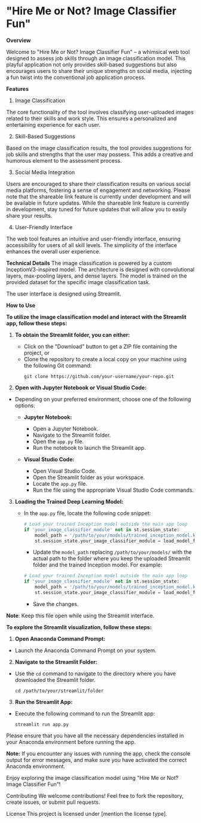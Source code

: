 # **"Hire Me or Not? Image Classifier Fun"**
**Overview**

Welcome to "Hire Me or Not? Image Classifier Fun" – a whimsical web tool designed to assess job skills through an image classification model. This playful application not only provides skill-based suggestions but also encourages users to share their unique strengths on social media, injecting a fun twist into the conventional job application process.

**Features**

1. Image Classification

The core functionality of the tool involves classifying user-uploaded images related to their skills and work style. This ensures a personalized and entertaining experience for each user.

2. Skill-Based Suggestions
   
Based on the image classification results, the tool provides suggestions for job skills and strengths that the user may possess. This adds a creative and humorous element to the assessment process.

3. Social Media Integration
   
Users are encouraged to share their classification results on various social media platforms, fostering a sense of engagement and networking. Please note that the shareable link feature is currently under development and will be available in future updates.
While the shareable link feature is currently in development, stay tuned for future updates that will allow you to easily share your results.

4. User-Friendly Interface
   
The web tool features an intuitive and user-friendly interface, ensuring accessibility for users of all skill levels. The simplicity of the interface enhances the overall user experience.

**Technical Details**
The image classification is powered by a custom InceptionV3-inspired model. The architecture is designed with convolutional layers, max-pooling layers, and dense layers. The model is trained on the provided dataset for the specific image classification task.

The user interface is designed using Streamlit.

**How to Use**

**To utilize the image classification model and interact with the Streamlit app, follow these steps:**

 1. **To obtain the Streamlit folder, you can either:**
    - Click on the "Download" button to get a ZIP file containing the project, or
    - Clone the repository to create a local copy on your machine using the following Git command:
      ```
      git clone https://github.com/your-username/your-repo.git
      ```

 2. **Open with Jupyter Notebook or Visual Studio Code:**
   - Depending on your preferred environment, choose one of the following options:
     - **Jupyter Notebook:**
       - Open a Jupyter Notebook.
       - Navigate to the Streamlit folder.
       - Open the `app.py` file.
       - Run the notebook to launch the Streamlit app.

     - **Visual Studio Code:**
       - Open Visual Studio Code.
       - Open the Streamlit folder as your workspace.
       - Locate the `app.py` file.
       - Run the file using the appropriate Visual Studio Code commands.

 3. **Loading the Trained Deep Learning Model:**
    - In the `app.py` file, locate the following code snippet:

      ```python
      # Load your trained Inception model outside the main app loop 
      if 'your_image_classifier_module' not in st.session_state:
          model_path = '/path/to/your/models/trained_inception_model.keras'
          st.session_state.your_image_classifier_module = load_model_function(model_path)
      ```
    
      - Update the `model_path` replacing `/path/to/your/models/` with the actual path to the folder where you keep the
      uploaded Streamlit folder and the trained Inception model.
      For example:

      ```python
      # Load your trained Inception model outside the main app loop 
      if 'your_image_classifier_module' not in st.session_state:
          model_path = '/path/to/your/models/trained_inception_model.keras'
          st.session_state.your_image_classifier_module = load_model_function(model_path)
      ```

      - Save the changes.

**Note**: Keep this file open while using the Streamlit interface.

**To explore the Streamlit visualization, follow these steps:**

  1. **Open Anaconda Command Prompt:**
   - Launch the Anaconda Command Prompt on your system.

  2. **Navigate to the Streamlit Folder:**
   - Use the `cd` command to navigate to the directory where you have downloaded the Streamlit folder.
     ```
     cd /path/to/your/streamlit/folder
     ```

  3. **Run the Streamlit App:**
   - Execute the following command to run the Streamlit app:
     ```
     streamlit run app.py
     ```

Please ensure that you have all the necessary dependencies installed in your Anaconda environment before running the app.

**Note:** If you encounter any issues with running the app, check the console output for error messages, and make sure you have activated the correct Anaconda environment.







Enjoy exploring the image classification model using "Hire Me or Not? Image Classifier Fun"!








































Contributing
We welcome contributions! Feel free to fork the repository, create issues, or submit pull requests.

License
This project is licensed under [mention the license type].

